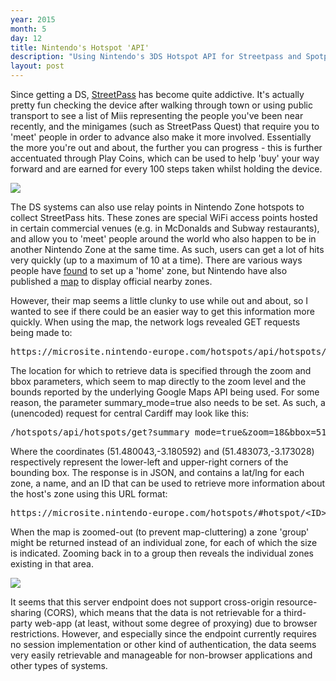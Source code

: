 ```yaml
---
year: 2015
month: 5
day: 12
title: Nintendo's Hotspot 'API'
description: "Using Nintendo's 3DS Hotspot API for Streetpass and Spotpass"
layout: post
---
```


<p>Since getting a DS, <a href="http://www.nintendo.com/3ds/built-in-software/streetpass" target="_blank">StreetPass</a> has become quite addictive. It's actually pretty fun checking the device after walking through town or using public transport to see a list of Miis representing the people you've been near recently, and the minigames (such as StreetPass Quest) that require you to 'meet' people in order to advance also make it more involved. Essentially the more you're out and about, the further you can progress - this is further accentuated through Play Coins, which can be used to help 'buy' your way forward and are earned for every 100 steps taken whilst holding the device.</p>

<img src="/media/blog/nintendozone2.png" class="blog-image" />

<p>The DS systems can also use relay points in Nintendo Zone hotspots to collect StreetPass hits. These zones are special WiFi access points hosted in certain commercial venues (e.g. in McDonalds and Subway restaurants), and allow you to 'meet' people around the world who also happen to be in another Nintendo Zone at the same time. As such, users can get a lot of hits very quickly (up to a maximum of 10 at a time). There are various ways people have <a href="https://gbatemp.net/threads/how-to-have-a-homemade-streetpass-relay.352645" target="_blank">found</a> to set up a 'home' zone, but Nintendo have also published a <a href="https://microsite.nintendo-europe.com/hotspots" target="_blank">map</a> to display official nearby zones.</p>

<p>However, their map seems a little clunky to use while out and about, so I wanted to see if there could be an easier way to get this information more quickly. When using the map, the network logs revealed <span class="code">GET</span> requests being made to:</p>
<pre>
https://microsite.nintendo-europe.com/hotspots/api/hotspots/get
</pre>
<p>The location for which to retrieve data is specified through the <span class="code">zoom</span> and <span class="code">bbox</span> parameters, which seem to map directly to the zoom level and the bounds reported by the underlying Google Maps API being used. For some reason, the parameter <span class="code">summary_mode=true</span> also needs to be set. As such, a (unencoded) request for central Cardiff may look like this:</p>
<pre>
/hotspots/api/hotspots/get?summary_mode=true&zoom=18&bbox=51.480043,-3.180592,51.483073,-3.173028
</pre>
<p>Where the coordinates (<span class="code">51.480043,-3.180592</span>) and (<span class="code">51.483073,-3.173028</span>) respectively represent the lower-left and upper-right corners of the bounding box. The response is in JSON, and contains a lat/lng for each zone, a name, and an ID that can be used to retrieve more information about the host's zone using this URL format:</p>

<pre>https://microsite.nintendo-europe.com/hotspots/#hotspot/&lt;ID&gt;</pre> 

<p>When the map is zoomed-out (to prevent map-cluttering) a zone 'group' might be returned instead of an individual zone, for each of which the size is indicated. Zooming back in to a group then reveals the individual zones existing in that area.</p>

<img src="/media/blog/nintendozone1.png" class="blog-image right" />

<p>It seems that this server endpoint does not support cross-origin resource-sharing (CORS), which means that the data is not retrievable for a third-party web-app (at least, without some degree of proxying) due to browser restrictions. However, and especially since the endpoint currently requires no session implementation or other kind of authentication, the data seems very easily retrievable and manageable for non-browser applications and other types of systems.</p>
